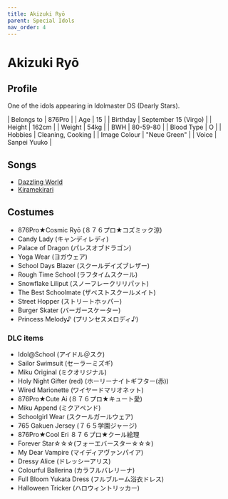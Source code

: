 ```yaml
---
title: Akizuki Ryō
parent: Special Idols
nav_order: 4
---
```


# Akizuki Ryō

## Profile

One of the idols appearing in Idolmaster DS (Dearly Stars).

| Belongs to | 876Pro |
| Age | 15 |
| Birthday | September 15 (Virgo) |
| Height | 162cm |
| Weight | 54kg |
| BWH | 80-59-80 |
| Blood Type | O |
| Hobbies | Cleaning, Cooking |
| Image Colour | "Neue Green" |
| Voice | Sanpei Yuuko |

## Songs

- [Dazzling World](/reference/list-of-songs/dazzling-world.md)
- [Kiramekirari](/reference/list-of-songs/kiramekirari.md)

## Costumes

- 876Pro★Cosmic Ryō (８７６プロ★コズミック涼)
- Candy Lady (キャンディレディ)
- Palace of Dragon (パレスオブドラゴン)
- Yoga Wear (ヨガウェア)
- School Days Blazer (スクールデイズブレザー)
- Rough Time School (ラフタイムスクール)
- Snowflake Liliput (スノーフレークリリパット)
- The Best Schoolmate (ザベストスクールメイト)
- Street Hopper (ストリートホッパー)
- Burger Skater (バーガースケーター)
- Princess Melody♪ (プリンセスメロディ♪)

### DLC items

- Idol@School (アイドル＠スク)
- Sailor Swimsuit (セーラーミズギ)
- Miku Original (ミクオリジナル)
- Holy Night Gifter (red) (ホーリーナイトギフター(赤))
- Wired Marionette (ワイヤードマリオネット)
- 876Pro★Cute Ai (８７６プロ★キュート愛)
- Miku Append (ミクアペンド)
- Schoolgirl Wear (スクールガールウェア)
- 765 Gakuen Jersey (７６５学園ジャージ)
- 876Pro★Cool Eri ８７６プロ★クール絵理
- Forever Star☆☆☆(フォーエバースター☆☆☆)
- My Dear Vampire (マイディアヴァンパイア)
- Dressy Alice (ドレッシーアリス)
- Colourful Ballerina (カラフルバレリーナ)
- Full Bloom Yukata Dress (フルブルーム浴衣ドレス)
- Halloween Tricker (ハロウィントリッカー)
